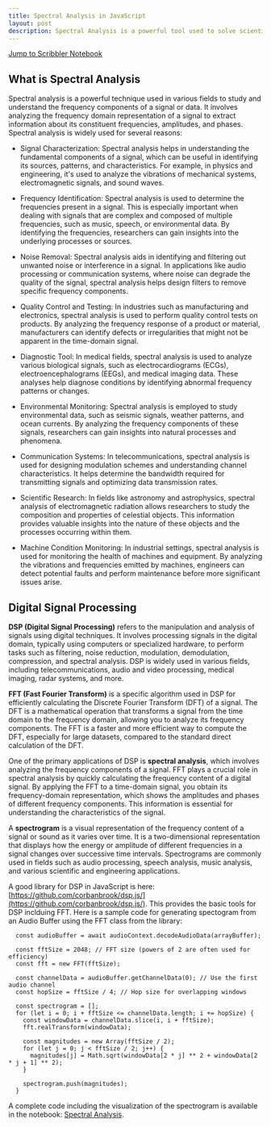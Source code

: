 ```yaml
---
title: Spectral Analysis in JavaScript
layout: post
description: Spectral Analysis is a powerful tool used to solve scientific and engineering problems. JavaScript provides the toolkit to do this easily.
---
```

[Jump to Scribbler Notebook](https://app.scribbler.live/?jsnb=./examples/spectral-analysis.jsnb)
## What is Spectral Analysis
Spectral analysis is a powerful technique used in various fields to study and understand the frequency components of a signal or data. It involves analyzing the frequency domain representation of a signal to extract information about its constituent frequencies, amplitudes, and phases. Spectral analysis is widely used for several reasons:

- Signal Characterization: Spectral analysis helps in understanding the fundamental components of a signal, which can be useful in identifying its sources, patterns, and characteristics. For example, in physics and engineering, it's used to analyze the vibrations of mechanical systems, electromagnetic signals, and sound waves.

- Frequency Identification: Spectral analysis is used to determine the frequencies present in a signal. This is especially important when dealing with signals that are complex and composed of multiple frequencies, such as music, speech, or environmental data. By identifying the frequencies, researchers can gain insights into the underlying processes or sources.

- Noise Removal: Spectral analysis aids in identifying and filtering out unwanted noise or interference in a signal. In applications like audio processing or communication systems, where noise can degrade the quality of the signal, spectral analysis helps design filters to remove specific frequency components.

- Quality Control and Testing: In industries such as manufacturing and electronics, spectral analysis is used to perform quality control tests on products. By analyzing the frequency response of a product or material, manufacturers can identify defects or irregularities that might not be apparent in the time-domain signal.

- Diagnostic Tool: In medical fields, spectral analysis is used to analyze various biological signals, such as electrocardiograms (ECGs), electroencephalograms (EEGs), and medical imaging data. These analyses help diagnose conditions by identifying abnormal frequency patterns or changes.

- Environmental Monitoring: Spectral analysis is employed to study environmental data, such as seismic signals, weather patterns, and ocean currents. By analyzing the frequency components of these signals, researchers can gain insights into natural processes and phenomena.

- Communication Systems: In telecommunications, spectral analysis is used for designing modulation schemes and understanding channel characteristics. It helps determine the bandwidth required for transmitting signals and optimizing data transmission rates.

- Scientific Research: In fields like astronomy and astrophysics, spectral analysis of electromagnetic radiation allows researchers to study the composition and properties of celestial objects. This information provides valuable insights into the nature of these objects and the processes occurring within them.

- Machine Condition Monitoring: In industrial settings, spectral analysis is used for monitoring the health of machines and equipment. By analyzing the vibrations and frequencies emitted by machines, engineers can detect potential faults and perform maintenance before more significant issues arise.

## Digital Signal Processing
**DSP (Digital Signal Processing)** refers to the manipulation and analysis of signals using digital techniques. It involves processing signals in the digital domain, typically using computers or specialized hardware, to perform tasks such as filtering, noise reduction, modulation, demodulation, compression, and spectral analysis. DSP is widely used in various fields, including telecommunications, audio and video processing, medical imaging, radar systems, and more.

**FFT (Fast Fourier Transform)** is a specific algorithm used in DSP for efficiently calculating the Discrete Fourier Transform (DFT) of a signal. The DFT is a mathematical operation that transforms a signal from the time domain to the frequency domain, allowing you to analyze its frequency components. The FFT is a faster and more efficient way to compute the DFT, especially for large datasets, compared to the standard direct calculation of the DFT.

One of the primary applications of DSP is **spectral analysis**, which involves analyzing the frequency components of a signal. FFT plays a crucial role in spectral analysis by quickly calculating the frequency content of a digital signal. By applying the FFT to a time-domain signal, you obtain its frequency-domain representation, which shows the amplitudes and phases of different frequency components. This information is essential for understanding the characteristics of the signal.

A **spectrogram** is a visual representation of the frequency content of a signal or sound as it varies over time. It is a two-dimensional representation that displays how the energy or amplitude of different frequencies in a signal changes over successive time intervals. Spectrograms are commonly used in fields such as audio processing, speech analysis, music analysis, and various scientific and engineering applications.


A good library for DSP in JavaScript is here: [https://github.com/corbanbrook/dsp.js/](https://github.com/corbanbrook/dsp.js/). This provides the basic tools for DSP inclduing FFT. Here is a sample code for generating spectogram from an Audio Buffer using the FFT class from the library:

      const audioBuffer = await audioContext.decodeAudioData(arrayBuffer);

      const fftSize = 2048; // FFT size (powers of 2 are often used for efficiency)
      const fft = new FFT(fftSize);

      const channelData = audioBuffer.getChannelData(0); // Use the first audio channel
      const hopSize = fftSize / 4; // Hop size for overlapping windows

      const spectrogram = [];
      for (let i = 0; i + fftSize <= channelData.length; i += hopSize) {
        const windowData = channelData.slice(i, i + fftSize);
        fft.realTransform(windowData);

        const magnitudes = new Array(fftSize / 2);
        for (let j = 0; j < fftSize / 2; j++) {
          magnitudes[j] = Math.sqrt(windowData[2 * j] ** 2 + windowData[2 * j + 1] ** 2);
        }

        spectrogram.push(magnitudes);
      }


A complete code including the visualization of the spectrogram is available in the notebook: [Spectral Analysis](https://app.scribbler.live/#./examples/spectral-analysis.jsnb). 
